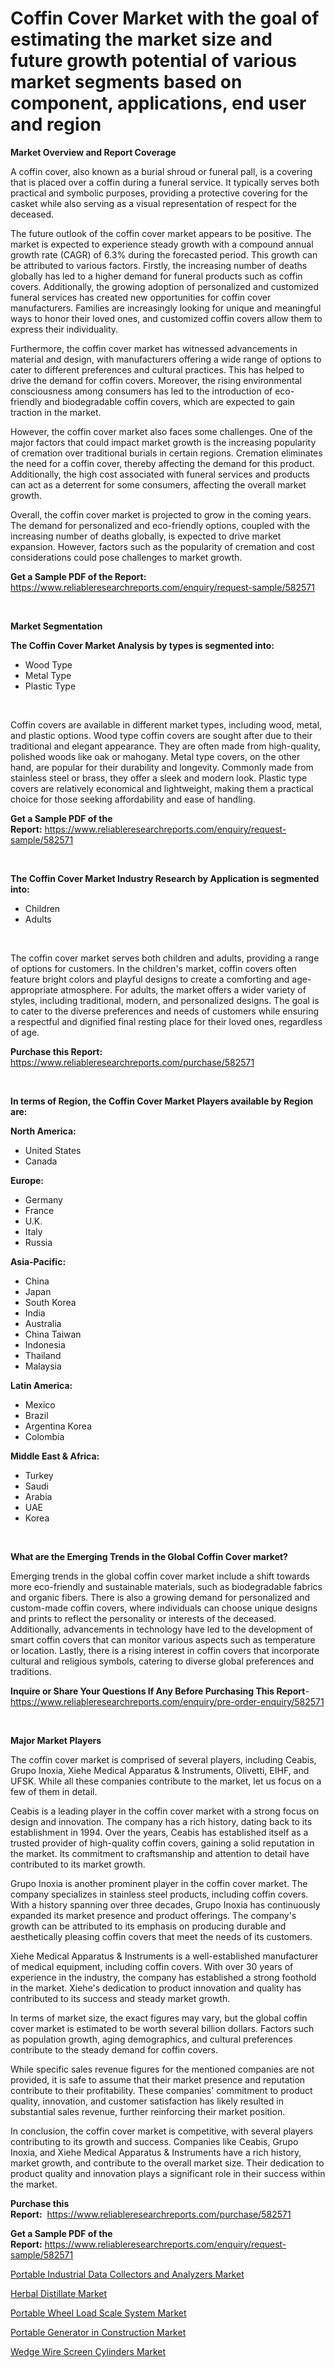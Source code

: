 <p><h1>Coffin Cover Market with the goal of estimating the market size and future growth potential of various market segments based on component, applications, end user and region</h1></p><p><strong>Market Overview and Report Coverage</strong></p>
<p><p>A coffin cover, also known as a burial shroud or funeral pall, is a covering that is placed over a coffin during a funeral service. It typically serves both practical and symbolic purposes, providing a protective covering for the casket while also serving as a visual representation of respect for the deceased. </p><p>The future outlook of the coffin cover market appears to be positive. The market is expected to experience steady growth with a compound annual growth rate (CAGR) of 6.3% during the forecasted period. This growth can be attributed to various factors. Firstly, the increasing number of deaths globally has led to a higher demand for funeral products such as coffin covers. Additionally, the growing adoption of personalized and customized funeral services has created new opportunities for coffin cover manufacturers. Families are increasingly looking for unique and meaningful ways to honor their loved ones, and customized coffin covers allow them to express their individuality.</p><p>Furthermore, the coffin cover market has witnessed advancements in material and design, with manufacturers offering a wide range of options to cater to different preferences and cultural practices. This has helped to drive the demand for coffin covers. Moreover, the rising environmental consciousness among consumers has led to the introduction of eco-friendly and biodegradable coffin covers, which are expected to gain traction in the market.</p><p>However, the coffin cover market also faces some challenges. One of the major factors that could impact market growth is the increasing popularity of cremation over traditional burials in certain regions. Cremation eliminates the need for a coffin cover, thereby affecting the demand for this product. Additionally, the high cost associated with funeral services and products can act as a deterrent for some consumers, affecting the overall market growth.</p><p>Overall, the coffin cover market is projected to grow in the coming years. The demand for personalized and eco-friendly options, coupled with the increasing number of deaths globally, is expected to drive market expansion. However, factors such as the popularity of cremation and cost considerations could pose challenges to market growth.</p></p>
<p><strong>Get a Sample PDF of the Report:</strong> <a href="https://www.reliableresearchreports.com/enquiry/request-sample/582571">https://www.reliableresearchreports.com/enquiry/request-sample/582571</a></p>
<p>&nbsp;</p>
<p><strong>Market Segmentation</strong></p>
<p><strong>The Coffin Cover Market Analysis by types is segmented into:</strong></p>
<p><ul><li>Wood Type</li><li>Metal Type</li><li>Plastic Type</li></ul></p>
<p>&nbsp;</p>
<p><p>Coffin covers are available in different market types, including wood, metal, and plastic options. Wood type coffin covers are sought after due to their traditional and elegant appearance. They are often made from high-quality, polished woods like oak or mahogany. Metal type covers, on the other hand, are popular for their durability and longevity. Commonly made from stainless steel or brass, they offer a sleek and modern look. Plastic type covers are relatively economical and lightweight, making them a practical choice for those seeking affordability and ease of handling.</p></p>
<p><strong>Get a Sample PDF of the Report:</strong>&nbsp;<a href="https://www.reliableresearchreports.com/enquiry/request-sample/582571">https://www.reliableresearchreports.com/enquiry/request-sample/582571</a></p>
<p>&nbsp;</p>
<p><strong>The Coffin Cover Market Industry Research by Application is segmented into:</strong></p>
<p><ul><li>Children</li><li>Adults</li></ul></p>
<p>&nbsp;</p>
<p><p>The coffin cover market serves both children and adults, providing a range of options for customers. In the children's market, coffin covers often feature bright colors and playful designs to create a comforting and age-appropriate atmosphere. For adults, the market offers a wider variety of styles, including traditional, modern, and personalized designs. The goal is to cater to the diverse preferences and needs of customers while ensuring a respectful and dignified final resting place for their loved ones, regardless of age.</p></p>
<p><strong>Purchase this Report:</strong>&nbsp; <a href="https://www.reliableresearchreports.com/purchase/582571">https://www.reliableresearchreports.com/purchase/582571</a></p>
<p>&nbsp;</p>
<p><strong>In terms of Region, the Coffin Cover Market Players available by Region are:</strong></p>
<p>
    <p> <strong> North America: </strong>
        <ul>
            <li>United States</li>
            <li>Canada</li>
        </ul>
        </p> 
    <p> <strong> Europe: </strong>
        <ul>
            <li>Germany</li>
            <li>France</li>
            <li>U.K.</li>
            <li>Italy</li>
            <li>Russia</li>
        </ul>
        </p> 
    <p> <strong> Asia-Pacific: </strong>
        <ul>
            <li>China</li>
            <li>Japan</li>
            <li>South Korea</li>
            <li>India</li>
            <li>Australia</li>
            <li>China Taiwan</li>
            <li>Indonesia</li>
            <li>Thailand</li>
            <li>Malaysia</li>
        </ul>
        </p> 
    <p> <strong> Latin America: </strong>
        <ul>
            <li>Mexico</li>
            <li>Brazil</li>
            <li>Argentina Korea</li>
            <li>Colombia</li>
        </ul>
        </p> 
    <p> <strong> Middle East & Africa: </strong>
        <ul>
            <li>Turkey</li>
            <li>Saudi</li>
            <li>Arabia</li>
            <li>UAE</li>
            <li>Korea</li>
        </ul>
    </p>
    </p>
<p>&nbsp;</p>
<p><strong>What are the Emerging Trends in the Global Coffin Cover market?</strong></p>
<p><p>Emerging trends in the global coffin cover market include a shift towards more eco-friendly and sustainable materials, such as biodegradable fabrics and organic fibers. There is also a growing demand for personalized and custom-made coffin covers, where individuals can choose unique designs and prints to reflect the personality or interests of the deceased. Additionally, advancements in technology have led to the development of smart coffin covers that can monitor various aspects such as temperature or location. Lastly, there is a rising interest in coffin covers that incorporate cultural and religious symbols, catering to diverse global preferences and traditions.</p></p>
<p><strong>Inquire or Share Your Questions If Any Before Purchasing This Report</strong>- <a href="https://www.reliableresearchreports.com/enquiry/pre-order-enquiry/582571">https://www.reliableresearchreports.com/enquiry/pre-order-enquiry/582571</a></p>
<p>&nbsp;</p>
<p><strong>Major Market Players</strong></p>
<p><p>The coffin cover market is comprised of several players, including Ceabis, Grupo Inoxia, Xiehe Medical Apparatus & Instruments, Olivetti, EIHF, and UFSK. While all these companies contribute to the market, let us focus on a few of them in detail.</p><p>Ceabis is a leading player in the coffin cover market with a strong focus on design and innovation. The company has a rich history, dating back to its establishment in 1994. Over the years, Ceabis has established itself as a trusted provider of high-quality coffin covers, gaining a solid reputation in the market. Its commitment to craftsmanship and attention to detail have contributed to its market growth.</p><p>Grupo Inoxia is another prominent player in the coffin cover market. The company specializes in stainless steel products, including coffin covers. With a history spanning over three decades, Grupo Inoxia has continuously expanded its market presence and product offerings. The company's growth can be attributed to its emphasis on producing durable and aesthetically pleasing coffin covers that meet the needs of its customers.</p><p>Xiehe Medical Apparatus & Instruments is a well-established manufacturer of medical equipment, including coffin covers. With over 30 years of experience in the industry, the company has established a strong foothold in the market. Xiehe's dedication to product innovation and quality has contributed to its success and steady market growth.</p><p>In terms of market size, the exact figures may vary, but the global coffin cover market is estimated to be worth several billion dollars. Factors such as population growth, aging demographics, and cultural preferences contribute to the steady demand for coffin covers.</p><p>While specific sales revenue figures for the mentioned companies are not provided, it is safe to assume that their market presence and reputation contribute to their profitability. These companies' commitment to product quality, innovation, and customer satisfaction has likely resulted in substantial sales revenue, further reinforcing their market position.</p><p>In conclusion, the coffin cover market is competitive, with several players contributing to its growth and success. Companies like Ceabis, Grupo Inoxia, and Xiehe Medical Apparatus & Instruments have a rich history, market growth, and contribute to the overall market size. Their dedication to product quality and innovation plays a significant role in their success within the market.</p></p>
<p><strong>Purchase this Report:</strong>&nbsp;&nbsp;<a href="https://www.reliableresearchreports.com/purchase/582571">https://www.reliableresearchreports.com/purchase/582571</a></p>
<p></p>
<p><strong>Get a Sample PDF of the Report:</strong>&nbsp;<a href="https://www.reliableresearchreports.com/enquiry/request-sample/582571">https://www.reliableresearchreports.com/enquiry/request-sample/582571</a></p>
<p><p><a href="https://www.linkedin.com/pulse/portable-industrial-data-collectors-analyzers-market-1c/">Portable Industrial Data Collectors and Analyzers Market</a></p><p><a href="https://medium.com/@nyahmertz/herbal-distillate-market-size-growth-forecast-2023-2030-c0ad71a2a0eb">Herbal Distillate Market</a></p><p><a href="https://www.linkedin.com/pulse/portable-wheel-load-scale-system-market-research-report/">Portable Wheel Load Scale System Market</a></p><p><a href="https://www.linkedin.com/pulse/decoding-portable-generator-construction-market-deep-dive/">Portable Generator in Construction Market</a></p><p><a href="https://medium.com/@nicholasgarcia1914/wedge-wire-screen-cylinders-market-size-growth-forecast-2023-2030-40255990ae8a">Wedge Wire Screen Cylinders Market</a></p></p>